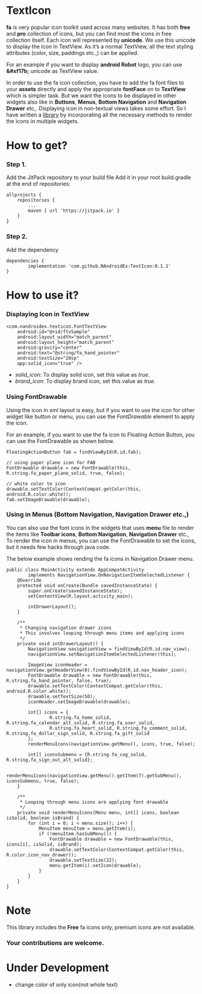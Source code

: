 # TextIcon
<b>fa</b> is very popular icon toolkit used across many websites. It has both <b>free</b> and <b>pro</b> collection of icons, but you can find most the icons in free collection itself. Each icon will represented by <b>unicode</b>. We use this unicode to display the icon in TextView. As it’s a normal TextView, all the text styling attributes (color, size, paddings etc.,) can be applied.

For an example if you want to display <b>android Robot</b> logo, you can use <b>\&#xf17b;</b> unicode as TextView value.

In order to use the fa icon collection, you have to add the fa font files to your <strong>assets</strong> directly and apply the appropriate <strong>fontFace</strong> on to <strong>TextView</strong> which is simpler task. But we want the icons to be displayed in other widgets also like in <strong>Buttons</strong>, <strong>Menus</strong>, <strong>Bottom Navigation</strong> and <strong>Navigation Drawer</strong> etc,. Displaying icon in non-textual views takes some effort. So I have written a <a rel="nofollow" href="https://github.com/NAndroidEx/TextIcon" target="_blank" class="follow">library</a> by incorporating all the necessary methods to render the icons in multiple widgets.

# How to get?
<h3>Step 1.</h3> Add the JitPack repository to your build file
Add it in your root build.gradle at the end of repositories:

```
allprojects {
	repositories {
		...
		maven { url 'https://jitpack.io' }
	}
}
```

<h3>Step 2.</h3> Add the dependency

```
dependencies {
        implementation 'com.github.NAndroidEx:TextIcon:0.1.1'
}
```

# How to use it?
<h3>Displaying Icon in TextView</h3>

```
<com.nandroidex.texticon.FontTextView
    android:id="@+id/ftvSample"
    android:layout_width="match_parent"
    android:layout_height="match_parent"
    android:gravity="center"
    android:text="@string/fa_hand_pointer"
    android:textSize="20sp"
    app:solid_icon="true" />
```

<ul>
<li><em>solid_icon</em>: To display solid icon, set this value as <em>true</em>.</li>
<li><em>brand_icon</em>: To display brand icon, set this value as <em>true</em>.</li>
</ul>

<h3>Using FontDrawable</h3>

Using the icon in xml layout is easy, but if you want to use the icon for other widget like button or menu, you can use the <em>FontDrawable</em> element to apply the icon.

For an example, if you want to use the fa icon to Floating Action Button, you can use the FontDrawable as shown below.
```
FloatingActionButton fab = findViewById(R.id.fab);
 
// using paper plane icon for FAB
FontDrawable drawable = new FontDrawable(this, R.string.fa_paper_plane_solid, true, false);
 
// white color to icon
drawable.setTextColor(ContextCompat.getColor(this, android.R.color.white));
fab.setImageDrawable(drawable);
```

<h3>Using in Menus (Bottom Navigation, Navigation Drawer etc.,)</h3>

You can also use the font icons in the widgets that uses <strong>menu</strong> file to render the items like <strong>Toolbar icons</strong>, <strong>Bottom Navigation</strong>, <strong>Navigation Drawer</strong> etc., To render the icon in menus, you can use the FontDrawable to set the icons, but it needs few hacks through java code.

The below example shows rending the fa icons in Navigation Drawer menu.

```
public class MainActivity extends AppCompatActivity
        implements NavigationView.OnNavigationItemSelectedListener {
    @Override
    protected void onCreate(Bundle savedInstanceState) {
        super.onCreate(savedInstanceState);
        setContentView(R.layout.activity_main);
 
        intDrawerLayout();
    }
 
    /**
     * Changing navigation drawer icons
     * This involves looping through menu items and applying icons
     */
    private void intDrawerLayout() {
        NavigationView navigationView = findViewById(R.id.nav_view);
        navigationView.setNavigationItemSelectedListener(this);
 
        ImageView iconHeader = navigationView.getHeaderView(0).findViewById(R.id.nav_header_icon);
        FontDrawable drawable = new FontDrawable(this, R.string.fa_hand_pointer, false, true);
        drawable.setTextColor(ContextCompat.getColor(this, android.R.color.white));
        drawable.setTextSize(50);
        iconHeader.setImageDrawable(drawable);
 
        int[] icons = {
                R.string.fa_home_solid, R.string.fa_calendar_alt_solid, R.string.fa_user_solid,
                R.string.fa_heart_solid, R.string.fa_comment_solid, R.string.fa_dollar_sign_solid, R.string.fa_gift_solid
        };
        renderMenuIcons(navigationView.getMenu(), icons, true, false);
 
        int[] iconsSubmenu = {R.string.fa_cog_solid, R.string.fa_sign_out_alt_solid};
 
        renderMenuIcons(navigationView.getMenu().getItem(7).getSubMenu(), iconsSubmenu, true, false);
    }
 
    /**
     * Looping through menu icons are applying font drawable
     */
    private void renderMenuIcons(Menu menu, int[] icons, boolean isSolid, boolean isBrand) {
        for (int i = 0; i < menu.size(); i++) {
            MenuItem menuItem = menu.getItem(i);
            if (!menuItem.hasSubMenu()) {
                FontDrawable drawable = new FontDrawable(this, icons[i], isSolid, isBrand);
                drawable.setTextColor(ContextCompat.getColor(this, R.color.icon_nav_drawer));
                drawable.setTextSize(22);
                menu.getItem(i).setIcon(drawable);
            }
        }
    }
}
```

# Note

This library includes the <b>Free</b> fa icons only, premium icons are not available.
<h3>Your contributions are welcome.</h3>

# Under Development

- change color of only icon(not whole text)
